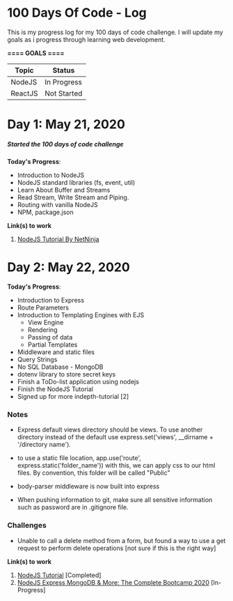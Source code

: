 # 100 Days Of Code - Log

This is my progress log for my 100 days of code challenge.  I will update my goals as i progress through learning web development.

**==== GOALS ====** 
<table>
<thead>
    <th>Topic</th>
    <th>Status</th>
</thead>
<tbody>
    <tr>
        <td>NodeJS</td>
        <td>In Progress</td>
    </tr>
    <tr>
        <td>ReactJS</td>
        <td>Not Started</td>
    </tr>
</tbody>
</table>

# Day 1: May 21, 2020
##### Started the 100 days of code challenge 

**Today's Progress**: 
* Introduction to NodeJS
* NodeJS standard libraries (fs, event, util)
* Learn About Buffer and Streams
* Read Stream, Write Stream and Piping.
* Routing with vanilla NodeJS
* NPM, package.json


**Link(s) to work**
1. [NodeJS Tutorial By NetNinja](https://www.youtube.com/channel/UCW5YeuERMmlnqo4oq8vwUpg)

# Day 2: May 22, 2020

**Today's Progress**: 
* Introduction to Express
* Route Parameters
* Introduction to Templating Engines with EJS 
    * View Engine
    * Rendering 
    * Passing of data
    * Partial Templates
* Middleware and static files
* Query Strings
* No SQL Database - MongoDB
* dotenv library to store secret keys
* Finish a ToDo-list application using nodejs
* Finish the NodeJS Tutorial
* Signed up for more indepth-tutorial [2]

### Notes
* Express default views directory should be views. To use another directory instead of the default use express.set('views', __dirname + '/directory name').

* to use a static file location, app.use('route', express.static('folder_name'))
with this, we can apply css to our html files. By convention, this folder will be called "Public"

* body-parser middleware is now built into express

* When pushing information to git, make sure all sensitive information such as password are in .gitignore file.

### Challenges

* Unable to call a delete method from a form, but found a way to use a get request to perform delete operations [not sure if this is the right way]

**Link(s) to work**
1. [NodeJS Tutorial](https://www.youtube.com/channel/UCW5YeuERMmlnqo4oq8vwUpg) [Completed]
2. [NodeJS Express MongoDB & More: The Complete Bootcamp 2020](https://www.udemy.com/course/nodejs-express-mongodb-bootcamp/) [In-Progress]